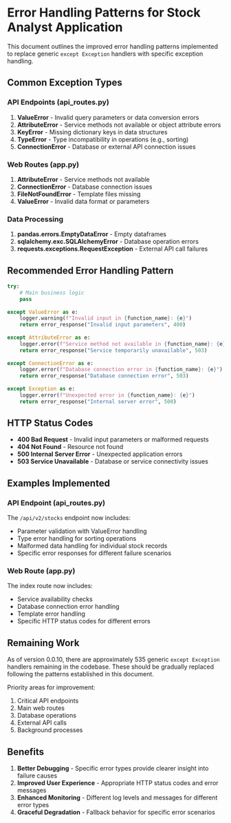 # Error Handling Patterns for Stock Analyst Application

This document outlines the improved error handling patterns implemented to replace generic `except Exception` handlers with specific exception handling.

## Common Exception Types

### API Endpoints (api_routes.py)
1. **ValueError** - Invalid query parameters or data conversion errors
2. **AttributeError** - Service methods not available or object attribute errors
3. **KeyError** - Missing dictionary keys in data structures
4. **TypeError** - Type incompatibility in operations (e.g., sorting)
5. **ConnectionError** - Database or external API connection issues

### Web Routes (app.py)
1. **AttributeError** - Service methods not available
2. **ConnectionError** - Database connection issues
3. **FileNotFoundError** - Template files missing
4. **ValueError** - Invalid data format or parameters

### Data Processing
1. **pandas.errors.EmptyDataError** - Empty dataframes
2. **sqlalchemy.exc.SQLAlchemyError** - Database operation errors
3. **requests.exceptions.RequestException** - External API call failures

## Recommended Error Handling Pattern

```python
try:
    # Main business logic
    pass
    
except ValueError as e:
    logger.warning(f"Invalid input in {function_name}: {e}")
    return error_response("Invalid input parameters", 400)
    
except AttributeError as e:
    logger.error(f"Service method not available in {function_name}: {e}")
    return error_response("Service temporarily unavailable", 503)
    
except ConnectionError as e:
    logger.error(f"Database connection error in {function_name}: {e}")
    return error_response("Database connection error", 503)
    
except Exception as e:
    logger.error(f"Unexpected error in {function_name}: {e}")
    return error_response("Internal server error", 500)
```

## HTTP Status Codes

- **400 Bad Request** - Invalid input parameters or malformed requests
- **404 Not Found** - Resource not found
- **500 Internal Server Error** - Unexpected application errors
- **503 Service Unavailable** - Database or service connectivity issues

## Examples Implemented

### API Endpoint (api_routes.py)
The `/api/v2/stocks` endpoint now includes:
- Parameter validation with ValueError handling
- Type error handling for sorting operations
- Malformed data handling for individual stock records
- Specific error responses for different failure scenarios

### Web Route (app.py)
The index route now includes:
- Service availability checks
- Database connection error handling
- Template error handling
- Specific HTTP status codes for different errors

## Remaining Work

As of version 0.0.10, there are approximately 535 generic `except Exception` handlers remaining in the codebase. These should be gradually replaced following the patterns established in this document.

Priority areas for improvement:
1. Critical API endpoints
2. Main web routes
3. Database operations
4. External API calls
5. Background processes

## Benefits

1. **Better Debugging** - Specific error types provide clearer insight into failure causes
2. **Improved User Experience** - Appropriate HTTP status codes and error messages
3. **Enhanced Monitoring** - Different log levels and messages for different error types
4. **Graceful Degradation** - Fallback behavior for specific error scenarios